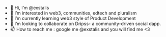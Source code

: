 - 👋 Hi, I’m @exstalis
- 👀 I’m interested in web3, communities, edtech and pluralism
- 🌱 I’m currently learning web3 style of Product Development
- 💞️ I’m looking to collaborate on Dripss- a community-driven social dapp.
- 📫 How to reach me : google me @exstalis and you will find me <3

<!---
exstalis/exstalis is a ✨ special ✨ repository because its `README.md` (this file) appears on your GitHub profile.
You can click the Preview link to take a look at your changes.
--->
